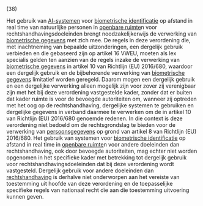 (38)

Het gebruik van [AI-systemen](a3.md#^ai-systeem) voor [biometrische identificatie](a3.md#^bioid) op afstand in real time van natuurlijke personen in [openbare ruimte](a3.md#^openb)n voor rechtshandhavingsdoeleinden brengt noodzakelijkerwijs de verwerking van [biometrische gegevens](a3.md#^biog) met zich mee. De regels in deze verordening die, met inachtneming van bepaalde uitzonderingen, een dergelijk gebruik verbieden en die gebaseerd zijn op artikel 16 VWEU, moeten als lex specialis gelden ten aanzien van de regels inzake de verwerking van [biometrische gegevens](a3.md#^biog) in artikel 10 van Richtlijn (EU) 2016/680, waardoor een dergelijk gebruik en de bijbehorende verwerking van [biometrische gegevens](a3.md#^biog) limitatief worden geregeld. Daarom mogen een dergelijk gebruik en een dergelijke verwerking alleen mogelijk zijn voor zover zij verenigbaar zijn met het bij deze verordening vastgestelde kader, zonder dat er buiten dat kader ruimte is voor de bevoegde autoriteiten om, wanneer zij optreden met het oog op de rechtshandhaving, dergelijke systemen te gebruiken en dergelijke gegevens in verband daarmee te verwerken om de in artikel 10 van Richtlijn (EU) 2016/680 genoemde redenen. In die context is deze verordening niet bedoeld om de rechtsgrondslag te bieden voor de verwerking van [persoonsgegevens](a3.md#^persg) op grond van artikel 8 van Richtlijn (EU) 2016/680. Het gebruik van systemen voor [biometrische identificatie](a3.md#^bioid) op afstand in real time in [openbare ruimte](a3.md#^openb)n voor andere doeleinden dan rechtshandhaving, ook door bevoegde autoriteiten, mag echter niet worden opgenomen in het specifieke kader met betrekking tot dergelijk gebruik voor rechtshandhavingsdoeleinden dat bij deze verordening wordt vastgesteld. Dergelijk gebruik voor andere doeleinden dan [rechtshandhaving](a3.md#^rh) is derhalve niet onderworpen aan het vereiste van toestemming uit hoofde van deze verordening en de toepasselijke specifieke regels van nationaal recht die aan die toestemming uitvoering kunnen geven.
